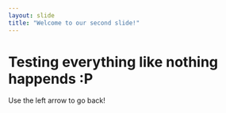 ```yaml
---
layout: slide
title: "Welcome to our second slide!"
---
```

# Testing everything like nothing happends :P 
Use the left arrow to go back!
